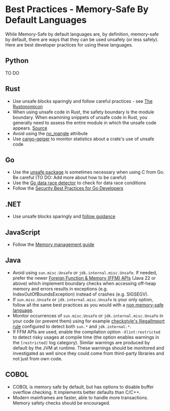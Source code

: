 # Best Practices - Memory-Safe By Default Languages

While Memory-Safe by default languages are, by definition, memory-safe by default, there are ways that they can be used unsafely (or less safely). Here are best developer practices for using these languages.

## Python

TO DO

## Rust

* Use unsafe blocks sparingly and follow careful practices - see [The Rustonomicon](https://doc.rust-lang.org/nomicon/intro.html)
* When using unsafe code in Rust, the safety boundary is the module boundary. When examining snippets of unsafe code in Rust, you generally need to assess the entire module in which the unsafe code appears. [Source](https://github.com/ossf/Memory-Safety/issues/15#issuecomment-1847939439)
* Avoid using the [no_mangle](https://github.com/rust-lang/rust/issues/28179) attribute
* Use [cargo-geiger](https://github.com/geiger-rs/cargo-geiger) to monitor statistics about a crate's use of unsafe code

## Go

* Use the [unsafe package](https://pkg.go.dev/unsafe#pkg-overview) is sometimes necessary when using C from Go. Be careful (TO DO: Add more about how to be careful)
* Use the [Go data race detector](https://go.dev/doc/articles/race_detector) to check for data race conditions
* Follow the [Security Best Practices for Go Developers](https://go.dev/doc/security/best-practices)

## .NET

* Use unsafe blocks sparingly and [follow guidance](https://learn.microsoft.com/en-us/dotnet/csharp/language-reference/unsafe-code)

## JavaScript

* Follow the [Memory management guide](https://developer.mozilla.org/en-US/docs/Web/JavaScript/Memory_management)

## Java

* Avoid using `sun.misc.Unsafe` or `jdk.internal.misc.Unsafe`. If needed, prefer the newer [Foreign Function & Memory (FFM) APIs](https://docs.oracle.com/en/java/javase/22/core/foreign-function-and-memory-api.html) (Java 22 or above) which implement boundary checks when accessing off-heap memory and errors results in exceptions (e.g. IndexOutOfBoundsException) instead of crashes (e.g. SIGSEGV).
* If `sun.misc.Unsafe` or `jdk.internal.misc.Unsafe` is your only option, follow all the same best practices as you would with a [non memory-safe language](best-practice-non-memory-safe-by-default-languages.md).
* Monitor occurrences of `sun.misc.Unsafe` or `jdk.internal.misc.Unsafe` in your code (or prevent them) using for example [checkstyle's IllegalImport rule](https://checkstyle.org/checks/imports/illegalimport.html) configured to detect both `sun.*` and `jdk.internal.*`.
* If FFM APIs are used, enable the compilation option `-Xlint:restricted` to detect risky usages at compile time (the option enables warnings in the `[restricted]` log category). Similar warnings are produced by default by the JVM at runtime. These warnings should be monitored and investigated as well since they could come from third-party libraries and not just from own code.

## COBOL

* COBOL is memory safe by default, but has options to disable buffer overflow checking.  It implements better defaults than C/C++.
* Modern mainframes are faster, able to handle more transactions.  Memory safety checks should be encouraged.
